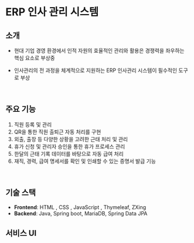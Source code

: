 # ERP 인사 관리 시스템

## 소개

- 현대 기업 경영 환경에서 인적 자원의 효율적인 관리와 활용은 경쟁력을 좌우하는 핵심 요소로 부상중

- 인사관리의 전 과정을 체계적으로 지원하는 ERP 인사관리 시스템이 필수적인 도구로 부상

<br>

## 주요 기능
1. 직원 등록 및 관리
2. QR을 통한 직원 출퇴근 자동 처리를 구현
3. 외출, 출장 등 다양한 상황을 고려한 근태 처리 및 관리
4. 휴가 신청 및 관리자 승인을 통한 휴가 프로세스 관리
5. 한달의 근태 기록 데이터를 바탕으로 자동 급여 처리
6. 재직, 경력, 급여 명세서를 확인 및 인쇄할 수 있는 증명서 발급 기능


<br>

## 기술 스택

- **Frontend**: HTML , CSS , JavaScript , Thymeleaf, ZXing 
- **Backend**: Java, Spring boot, MariaDB, Spring Data JPA


## 서비스 UI


